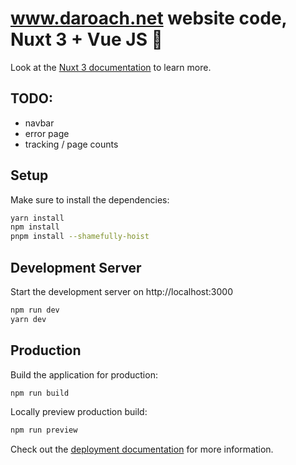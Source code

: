 # www.daroach.net website code, Nuxt 3 + Vue JS 🚢

Look at the [Nuxt 3 documentation](https://nuxt.com/docs/getting-started/introduction) to learn more.

## TODO:

* navbar
* error page
* tracking / page counts

## Setup

Make sure to install the dependencies:

```bash
yarn install
npm install
pnpm install --shamefully-hoist
```

## Development Server

Start the development server on http://localhost:3000

```bash
npm run dev
yarn dev
```

## Production

Build the application for production:

```bash
npm run build
```

Locally preview production build:

```bash
npm run preview
```

Check out the [deployment documentation](https://nuxt.com/docs/getting-started/deployment) for more information.
